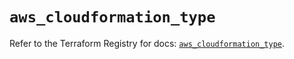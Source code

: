 # `aws_cloudformation_type`

Refer to the Terraform Registry for docs: [`aws_cloudformation_type`](https://registry.terraform.io/providers/hashicorp/aws/6.14.0/docs/resources/cloudformation_type).
